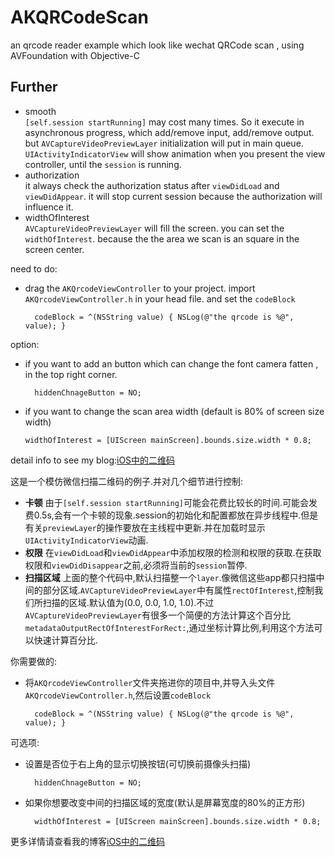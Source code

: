 # AKQRCodeScan
an qrcode reader example which look like wechat QRCode scan , using AVFoundation with Objective-C
## Further
* smooth  
`[self.session startRunning]` may cost many times. So it execute in asynchronous progress, which add/remove input, add/remove output. but `AVCaptureVideoPreviewLayer` initialization will put in main queue. `UIActivityIndicatorView` will show animation when you present the view controller, until the `session` is running.
* authorization  
it always check the authorization status after `viewDidLoad` and `viewDidAppear`. it will stop current session because the authorization will influence it.  
* widthOfInterest  
`AVCaptureVideoPreviewLayer` will fill the screen. you can set the `widthOfInterest`. because the the area we scan is an square in the screen center.

need to do:
* drag the `AKQrcodeViewController` to your project. import `AKQrcodeViewController.h` in your head file. and set the `codeBlock`  

        codeBlock = ^(NSString value) { NSLog(@"the qrcode is %@", value); }

option:
* if you want to add an button which can change the font camera fatten , in the top right corner.

        hiddenChnageButton = NO;

* if you want to change the scan area width (default is 80% of screen size width)  

      widthOfInterest = [UIScreen mainScreen].bounds.size.width * 0.8;

detail info to see my blog:[iOS中的二维码](http://www.jianshu.com/p/3f05e63d9ada)  

这是一个模仿微信扫描二维码的例子.并对几个细节进行控制:  
* **卡顿** 由于`[self.session startRunning]`可能会花费比较长的时间.可能会发费0.5s,会有一个卡顿的现象.session的初始化和配置都放在异步线程中.但是有关`previewLayer`的操作要放在主线程中更新.并在加载时显示`UIActivityIndicatorView`动画.
* **权限** 在`viewDidLoad`和`viewDidAppear`中添加权限的检测和权限的获取.在获取权限和`viewDidDisappear`之前,必须将当前的`session`暂停.
* **扫描区域** 上面的整个代码中,默认扫描整一个`layer`.像微信这些app都只扫描中间的部分区域.`AVCaptureVideoPreviewLayer`中有属性`rectOfInterest`,控制我们所扫描的区域.默认值为(0.0, 0.0, 1.0, 1.0).不过`AVCaptureVideoPreviewLayer`有很多一个简便的方法计算这个百分比`metadataOutputRectOfInterestForRect:`,通过坐标计算比例,利用这个方法可以快速计算百分比.  

你需要做的:  
* 将`AKQrcodeViewController`文件夹拖进你的项目中,并导入头文件`AKQrcodeViewController.h`,然后设置`codeBlock`  

        codeBlock = ^(NSString value) { NSLog(@"the qrcode is %@", value); }

可选项:  
* 设置是否位于右上角的显示切换按钮(可切换前摄像头扫描)

        hiddenChnageButton = NO;

* 如果你想要改变中间的扫描区域的宽度(默认是屏幕宽度的80%的正方形)  

        widthOfInterest = [UIScreen mainScreen].bounds.size.width * 0.8;

更多详情请查看我的博客[iOS中的二维码](http://www.jianshu.com/p/3f05e63d9ada)  
